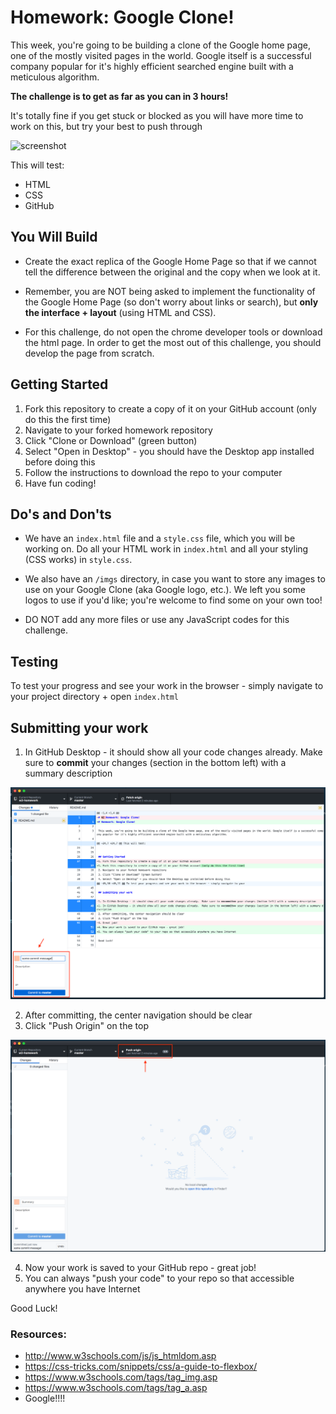 # Homework: Google Clone!

This week, you're going to be building a clone of the Google home page, one of the mostly visited pages in the world. Google itself is a successful company popular for it's highly efficient searched engine built with a meticulous algorithm.

**The challenge is to get as far as you can in 3 hours!**

It's totally fine if you get stuck or blocked as you will have more time to work on this, but try your best to push through

![screenshot](https://blog.kissmetrics.com/wp-content/uploads/2015/09/google-homepage-screenshot.png)

This will test:

- HTML
- CSS
- GitHub

## You Will Build

+ Create the exact replica of the Google Home Page so that if we cannot tell the difference between the original and the copy when we look at it. 

+ Remember, you are NOT being asked to implement the functionality of the Google Home Page (so don't worry about links or search), but **only the interface + layout** (using HTML and CSS). 

+ For this challenge, do not open the chrome developer tools or download the html page. In order to get the most out of this challenge, you should develop the page from scratch.


## Getting Started
1. Fork this repository to create a copy of it on your GitHub account (only do this the first time)
2. Navigate to your forked homework repository
3. Click "Clone or Download" (green button) 
4. Select "Open in Desktop" - you should have the Desktop app installed before doing this
5. Follow the instructions to download the repo to your computer
6. Have fun coding!

## Do's and Don'ts

+ We have an `index.html` file and a `style.css` file, which you will be working on. Do all your HTML work in `index.html` and all your styling (CSS works) in `style.css`. 

+ We also have an `/imgs` directory, in case you want to store any images to use on your Google Clone (aka Google logo, etc.).  We left you some logos to use if you'd like; you're welcome to find some on your own too!

+ DO NOT add any more files or use any JavaScript codes for this challenge. 

## Testing

To test your progress and see your work in the browser - simply navigate to your project directory + open `index.html`

## Submitting your work

1. In GitHub Desktop - it should show all your code changes already.  Make sure to **commit** your changes (section in the bottom left) with a summary description

![desktop-1](/imgs/desktop-1.png)

2. After committing, the center navigation should be clear
3. Click "Push Origin" on the top

![desktop-2](/imgs/desktop-2.png)

4. Now your work is saved to your GitHub repo - great job!
5. You can always "push your code" to your repo so that accessible anywhere you have Internet

Good Luck!

### Resources:
- <http://www.w3schools.com/js/js_htmldom.asp>
- <https://css-tricks.com/snippets/css/a-guide-to-flexbox/>
- <https://www.w3schools.com/tags/tag_img.asp>
- <https://www.w3schools.com/tags/tag_a.asp>
- Google!!!!
